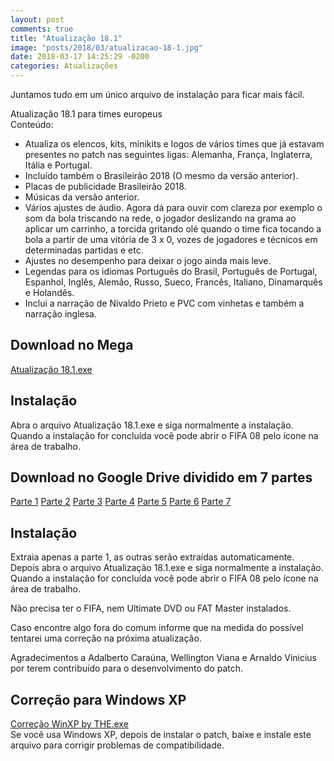 ```yaml
---
layout: post
comments: true
title: "Atualização 18.1"
image: "posts/2018/03/atualizacao-18-1.jpg"
date: 2018-03-17 14:25:29 -0200
categories: Atualizações
---
```


Juntamos tudo em um único arquivo de instalação para ficar mais fácil.  

Atualização 18.1 para times europeus  
Conteúdo:  
- Atualiza os elencos, kits, minikits e logos de vários times que já estavam presentes no patch nas seguintes ligas: Alemanha, França, Inglaterra, Itália e Portugal.  
- Incluído também o Brasileirão 2018 (O mesmo da versão anterior).  
- Placas de publicidade Brasileirão 2018.  
- Músicas da versão anterior.  
- Vários ajustes de áudio. Agora dá para ouvir com clareza por exemplo o som da bola triscando na rede, o jogador deslizando na grama ao aplicar um carrinho, a torcida gritando olé quando o time fica tocando a bola a partir de uma vitória de 3 x 0, vozes de jogadores e técnicos em determinadas partidas e etc.  
- Ajustes no desempenho para deixar o jogo ainda mais leve.  
- Legendas para os idiomas Português do Brasil, Português de Portugal, Espanhol, Inglês, Alemão, Russo, Sueco, Francês, Italiano, Dinamarquês e Holandês.  
- Inclui a narração de Nivaldo Prieto e PVC com vinhetas e também a narração inglesa.  

<h2>Download no Mega</h2>
<div class="download">
  <a class="download-button" href="https://goo.gl/yMYqvq" data-filesize="2.08 GB">Atualização 18.1.exe</a>
</div>
<h2>Instalação</h2>
Abra o arquivo Atualização 18.1.exe e siga normalmente a instalação.
Quando a instalação for concluída você pode abrir o FIFA 08 pelo ícone na área de trabalho.

<h2>Download no Google Drive dividido em 7 partes</h2>
<div class="download">
  <a class="download-button" href="https://goo.gl/S5WENQ" data-filesize="310 MB">Parte 1</a>
  <a class="download-button" href="https://goo.gl/k81zDj" data-filesize="310 MB">Parte 2</a>
  <a class="download-button" href="https://goo.gl/TFXBgK" data-filesize="310 MB">Parte 3</a>
  <a class="download-button" href="https://goo.gl/jmqpkX" data-filesize="310 MB">Parte 4</a>
  <a class="download-button" href="https://goo.gl/zcbNL5" data-filesize="310 MB">Parte 5</a>
  <a class="download-button" href="https://goo.gl/J5jbf8" data-filesize="310 MB">Parte 6</a>
  <a class="download-button" href="https://goo.gl/2d2NMg" data-filesize="275 MB">Parte 7</a>
</div>
<h2>Instalação</h2>
Extraia apenas a parte 1, as outras serão extraídas automaticamente. Depois abra o arquivo Atualização 18.1.exe e siga normalmente a instalação.  
Quando a instalação for concluída você pode abrir o FIFA 08 pelo ícone na área de trabalho.  

Não precisa ter o FIFA, nem Ultimate DVD ou FAT Master instalados.  

Caso encontre algo fora do comum informe que na medida do possível tentarei uma correção na próxima atualização.  

Agradecimentos a Adalberto Caraúna, Wellington Viana e Arnaldo Vinicius por terem contribuído para o desenvolvimento do patch.

<h2>Correção para Windows XP</h2>
<div class="download">
  <a class="download-button" href="https://goo.gl/PVU7rz" data-filesize="640 MB">Correção WinXP by THE.exe</a>
</div>
Se você usa Windows XP, depois de instalar o patch, baixe e instale este arquivo para corrigir problemas de compatibilidade.
